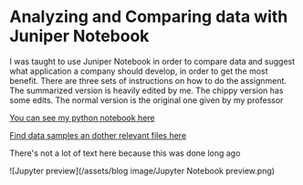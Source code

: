 # Analyzing and Comparing data with Juniper Notebook

I was taught to use Juniper Notebook in order to compare data and suggest what application a company should develop, in order to get the most benefit. 
There are three sets of instructions on how to do the assignment. The summarized version is heavily edited by me. The chippy version has some edits. The normal version is the original one given by my professor

[You can see my python notebook here](https://github.com/SimonXTea/SimonXTea.github.io/blob/main/projects/Jupyter%20Notebook/proj03.ipynb)

[Find data samples an dother relevant files here](https://github.com/SimonXTea/SimonXTea.github.io/blob/main/projects/Jupyter%20Notebook/)

There's not a lot of text here because this was done long ago

![Jupyter preview](/assets/blog image/Jupyter Notebook preview.png)

